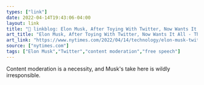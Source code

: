 ```yaml
---
types: ["link"]
date: 2022-04-14T19:43:06-04:00
layout: link
title: "🔗 linkblog: Elon Musk, After Toying With Twitter, Now Wants It All - The New York Times'"
art_title: "Elon Musk, After Toying With Twitter, Now Wants It All - The New York Times"
art_link: "https://www.nytimes.com/2022/04/14/technology/elon-musk-twitter-bid.html"
source: ["nytimes.com"]
tags: ["Elon Musk","Twitter","content moderation","free speech"]
---
```

Content moderation is a necessity, and Musk's take here is wildly irresponsible.
